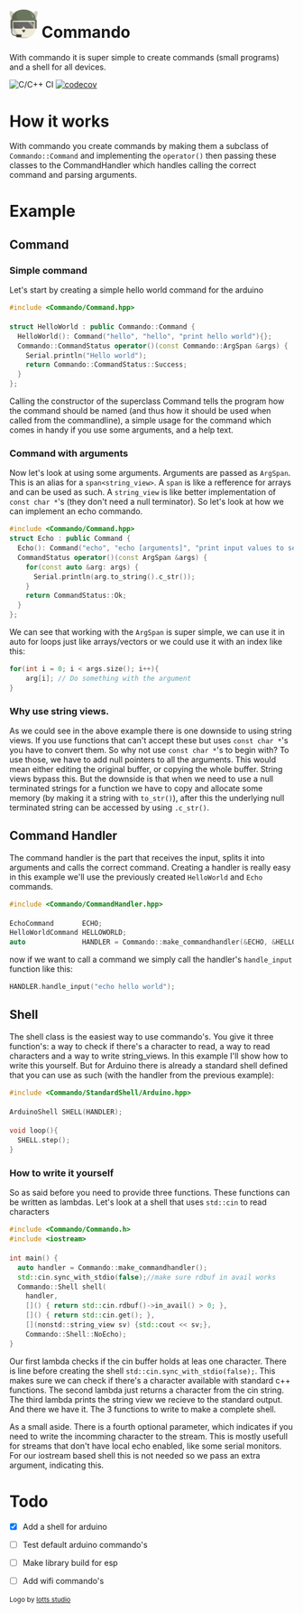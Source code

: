 <h1><img src="./Commando.svg" width=10% /> Commando </h1>
With commando it is super simple to create commands (small programs) and a shell for all devices.

![C/C++ CI](https://github.com/sqrtroot/Commando/workflows/C/C++%20CI/badge.svg)
[![codecov](https://codecov.io/gh/sqrtroot/Commando/branch/master/graph/badge.svg)](https://codecov.io/gh/sqrtroot/Commando)

# How it works
With commando you create commands by making them a subclass of `Commando::Command` and implementing the `operator()` then passing these classes to the CommandHandler which handles calling the correct command and parsing arguments.

# Example
## Command
### Simple command
Let's start by creating a simple hello world command for the arduino
```c++
#include <Commando/Command.hpp>

struct HelloWorld : public Commando::Command {
  HelloWorld(): Command("hello", "hello", "print hello world"){};
  Commando::CommandStatus operator()(const Commando::ArgSpan &args) {
    Serial.println("Hello world");
    return Commando::CommandStatus::Success;
  }
};
```

Calling the constructor of the superclass Command tells the program how the command should be named (and thus how it should be used when called from the commandline), a simple usage for the command which comes in handy if you use some arguments, and a help text.
### Command with arguments
Now let's look at using some arguments. Arguments are passed as `ArgSpan`. This is an alias for a `span<string_view>`. A `span` is like a refference for arrays and can be used as such. A `string_view` is like better implementation of `const char *`'s (they don't need a null terminator). So let's look at how we can implement an echo commando.
```c++
#include <Commando/Command.hpp>
struct Echo : public Command {
  Echo(): Command("echo", "echo [arguments]", "print input values to serial output"){};
  CommandStatus operator()(const ArgSpan &args) {
    for(const auto &arg: args) {
      Serial.println(arg.to_string().c_str());
    }
    return CommandStatus::Ok;
  }
};
```
 We can see that working with the `ArgSpan` is super simple, we can use it in auto for loops just like arrays/vectors or we could use it with an index like this:
 ```c++
 for(int i = 0; i < args.size(); i++){
     arg[i]; // Do something with the argument
 }
 ```
 ### Why use string views.
 As we could see in the above example there is one downside to using string views. If you use functions that can't accept these but uses `const char *`'s you have to convert them. So why not use `const char *`'s to begin with? To use those, we have to add null pointers to all the arguments. This would mean either editing the original buffer, or copying the whole buffer. String views bypass this. But the downside is that when we need to use a null terminated strings for a function we have to copy and allocate some memory (by making it a string with `to_str()`), after this the underlying null terminated string can be accessed by using `.c_str()`.

## Command Handler
The command handler is the part that receives the input, splits it into arguments and calls the correct command. Creating a handler is really easy in this example we'll use the previously created `HelloWorld` and `Echo` commands.
```c++
#include <Commando/CommandHandler.hpp>

EchoCommand       ECHO;
HelloWorldCommand HELLOWORLD;
auto              HANDLER = Commando::make_commandhandler(&ECHO, &HELLOWORLD);
```
 now if we want to call a command we simply call the handler's `handle_input` function like this:
 ```c++
 HANDLER.handle_input("echo hello world");
 ```
## Shell
The shell class is the easiest way to use commando's.
You give it three function's: a way to check if there's a character to read, a way to read characters and a way to write string_views.
In this example I'll show how to write this yourself.
But for Arduino there is already a standard shell defined that you can use as such (with the handler from the previous example):
```c++
#include <Commando/StandardShell/Arduino.hpp>

ArduinoShell SHELL(HANDLER);

void loop(){
  SHELL.step();
}
```
### How to write it yourself
So as said before you need to provide three functions. These functions can be written as lambdas.
Let's look at a shell that uses ```std::cin``` to read characters
```c++
#include <Commando/Commando.h>
#include <iostream>

int main() {
  auto handler = Commando::make_commandhandler();
  std::cin.sync_with_stdio(false);//make sure rdbuf in avail works
  Commando::Shell shell(
    handler,
    []() { return std::cin.rdbuf()->in_avail() > 0; },
    []() { return std::cin.get(); },
    [](nonstd::string_view sv) {std::cout << sv;},
    Commando::Shell::NoEcho);
}
```
Our first lambda checks if the cin buffer holds at leas one character. There is line before creating the shell `std::cin.sync_with_stdio(false);`. This makes sure we can check if there's a character available with standard c++ functions.
The second lambda just returns a character from the cin string.
The third lambda prints the string view we recieve to the standard output.
And there we have it. The 3 functions to write to make a complete shell.

As a small aside. There is a fourth optional parameter, which indicates if you need to write the incomming character to the stream. This is mostly usefull for streams that don't have local echo enabled, like some serial monitors. For our iostream based shell this is not needed so we pass an extra argument, indicating this.

# Todo
- [x] Add a shell for arduino
- [ ] Test default arduino commando's
- [ ] Make library build for esp
- [ ] Add wifi commando's


<small>Logo by <a href=https://www.lotts-studio.nl/>lotts studio</a>
